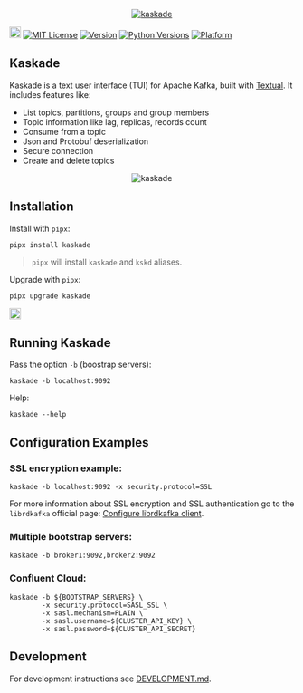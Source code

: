 <p align="center">
<a href="https://github.com/sauljabin/kaskade"><img alt="kaskade" src="https://raw.githubusercontent.com/sauljabin/kaskade/v2/images/banner.png"></a>
</p>
<a href="https://github.com/sauljabin/kaskade"><img alt="GitHub" height="20" src="https://img.shields.io/badge/-github-blueviolet?logo=github&logoColor=white"></a>
<a href="https://github.com/sauljabin/kaskade/blob/main/LICENSE"><img alt="MIT License" src="https://img.shields.io/github/license/sauljabin/kaskade"></a>
<a href="https://pypi.org/project/kaskade"><img alt="Version" src="https://img.shields.io/pypi/v/kaskade?label=latest"></a>
<a href="https://pypi.org/project/kaskade"><img alt="Python Versions" src="https://img.shields.io/pypi/pyversions/kaskade?label=python"></a>
<a href="https://pypi.org/project/kaskade"><img alt="Platform" src="https://img.shields.io/badge/os-linux%20%7C%20macos-blue"></a>

## Kaskade

Kaskade is a text user interface (TUI) for Apache Kafka, built with [Textual](https://github.com/Textualize/textual).
It includes features like:

- List topics, partitions, groups and group members
- Topic information like lag, replicas, records count
- Consume from a topic
- Json and Protobuf deserialization
- Secure connection
- Create and delete topics

<p align="center">
<img alt="kaskade" src="https://raw.githubusercontent.com/sauljabin/kaskade/main/screenshots/dashboard.png">
</p>

## Installation

Install with `pipx`:

```shell
pipx install kaskade
```

> `pipx` will install `kaskade` and `kskd` aliases.

Upgrade with `pipx`:

```shell
pipx upgrade kaskade
```

<a href="https://hub.docker.com/r/sauljabin/kaskade"><img alt="docker image available" height="20" src="https://img.shields.io/badge/-docker image available-blue?logo=docker&logoColor=white"></a>

## Running Kaskade

Pass the option `-b` (boostrap servers):

```shell
kaskade -b localhost:9092
```

Help:

```shell
kaskade --help
```

## Configuration Examples

### SSL encryption example:

```shell
kaskade -b localhost:9092 -x security.protocol=SSL
```

For more information about SSL encryption and SSL authentication go
to the `librdkafka` official page: [Configure librdkafka client](https://github.com/edenhill/librdkafka/wiki/Using-SSL-with-librdkafka#configure-librdkafka-client).

### Multiple bootstrap servers:

```shell
kaskade -b broker1:9092,broker2:9092
```

### Confluent Cloud:

```shell
kaskade -b ${BOOTSTRAP_SERVERS} \
        -x security.protocol=SASL_SSL \
        -x sasl.mechanism=PLAIN \
        -x sasl.username=${CLUSTER_API_KEY} \
        -x sasl.password=${CLUSTER_API_SECRET}
```

## Development

For development instructions see [DEVELOPMENT.md](DEVELOPMENT.md).
